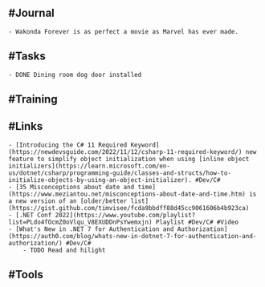 ## #Journal
	- Wakonda Forever is as perfect a movie as Marvel has ever made.
## #Tasks
	- DONE Dining room dog door installed
## #Training
## #Links
	- [Introducing the C# 11 Required Keyword](https://newdevsguide.com/2022/11/12/csharp-11-required-keyword/) new feature to simplify object initialization when using [inline object initializers](https://learn.microsoft.com/en-us/dotnet/csharp/programming-guide/classes-and-structs/how-to-initialize-objects-by-using-an-object-initializer). #Dev/C#
	- [35 Misconceptions about date and time](https://www.meziantou.net/misconceptions-about-date-and-time.htm) is a new version of an [older/better list](https://gist.github.com/timvisee/fcda9bbdff88d45cc9061606b4b923ca)
	- [.NET Conf 2022](https://www.youtube.com/playlist?list=PLdo4fOcmZ0oVlqu_V8EXUDDnPsYwemxjn) Playlist #Dev/C# #Video
	- [What's New in .NET 7 for Authentication and Authorization](https://auth0.com/blog/whats-new-in-dotnet-7-for-authentication-and-authorization/) #Dev/C#
		- TODO Read and hilight
## #Tools